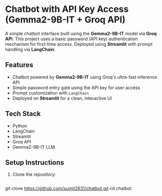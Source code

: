 #  Chatbot with API Key Access (Gemma2-9B-IT + Groq API)

A simple chatbot interface built using the **Gemma2-9B-IT** model via **Groq API**. This project uses a basic password (API key) authentication mechanism for first-time access. Deployed using **Streamlit** with prompt handling via **LangChain**.

##  Features

- Chatbot powered by **Gemma2-9B-IT** using Groq's ultra-fast inference API  
- Simple password entry gate using the API key for user access  
- Prompt customization with `LangChain`  
- Deployed on **Streamlit** for a clean, interactive UI  

##  Tech Stack

- Python  
- LangChain 
- Streamlit  
- Groq API  
- Gemma2-9B-IT LLM  

##  Setup Instructions

1. Clone the repository:
   ```bash
  git clone https://github.com/sumit2631/chatbot.git
  cd chatbot

